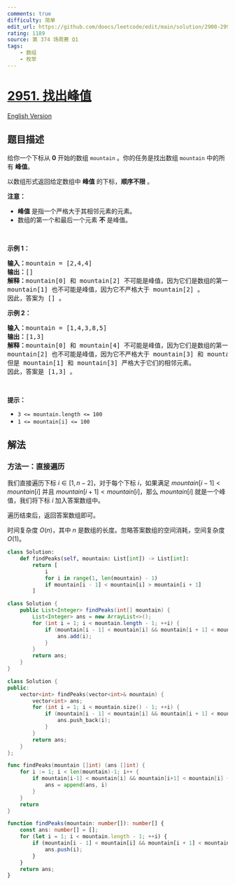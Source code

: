 ```yaml
---
comments: true
difficulty: 简单
edit_url: https://github.com/doocs/leetcode/edit/main/solution/2900-2999/2951.Find%20the%20Peaks/README.md
rating: 1189
source: 第 374 场周赛 Q1
tags:
    - 数组
    - 枚举
---
```


<!-- problem:start -->

# [2951. 找出峰值](https://leetcode.cn/problems/find-the-peaks)

[English Version](/solution/2900-2999/2951.Find%20the%20Peaks/README_EN.md)

## 题目描述

<!-- description:start -->

<p>给你一个下标从 <strong>0</strong> 开始的数组 <code>mountain</code> 。你的任务是找出数组&nbsp;<code>mountain</code> 中的所有 <strong>峰值</strong>。</p>

<p>以数组形式返回给定数组中 <strong>峰值</strong> 的下标，<strong>顺序不限</strong> 。</p>

<p><strong>注意：</strong></p>

<ul>
	<li><strong>峰值</strong> 是指一个严格大于其相邻元素的元素。</li>
	<li>数组的第一个和最后一个元素 <strong>不</strong> 是峰值。</li>
</ul>

<p>&nbsp;</p>

<p><strong class="example">示例 1：</strong></p>

<pre>
<strong>输入：</strong>mountain = [2,4,4]
<strong>输出：</strong>[]
<strong>解释：</strong>mountain[0] 和 mountain[2] 不可能是峰值，因为它们是数组的第一个和最后一个元素。
mountain[1] 也不可能是峰值，因为它不严格大于 mountain[2] 。
因此，答案为 [] 。
</pre>

<p><strong class="example">示例 2：</strong></p>

<pre>
<strong>输入：</strong>mountain = [1,4,3,8,5]
<strong>输出：</strong>[1,3]
<strong>解释：</strong>mountain[0] 和 mountain[4] 不可能是峰值，因为它们是数组的第一个和最后一个元素。
mountain[2] 也不可能是峰值，因为它不严格大于 mountain[3] 和 mountain[1] 。
但是 mountain[1] 和 mountain[3] 严格大于它们的相邻元素。
因此，答案是 [1,3] 。
</pre>

<p>&nbsp;</p>

<p><strong>提示：</strong></p>

<ul>
	<li><code>3 &lt;= mountain.length &lt;= 100</code></li>
	<li><code>1 &lt;= mountain[i] &lt;= 100</code></li>
</ul>

<!-- description:end -->

## 解法

<!-- solution:start -->

### 方法一：直接遍历

我们直接遍历下标 $i \in [1, n-2]$，对于每个下标 $i$，如果满足 $mountain[i-1] < mountain[i]$ 并且 $mountain[i + 1] < mountain[i]$，那么 $mountain[i]$ 就是一个峰值，我们将下标 $i$ 加入答案数组中。

遍历结束后，返回答案数组即可。

时间复杂度 $O(n)$，其中 $n$ 是数组的长度。忽略答案数组的空间消耗，空间复杂度 $O(1)$。

<!-- tabs:start -->

```python
class Solution:
    def findPeaks(self, mountain: List[int]) -> List[int]:
        return [
            i
            for i in range(1, len(mountain) - 1)
            if mountain[i - 1] < mountain[i] > mountain[i + 1]
        ]
```

```java
class Solution {
    public List<Integer> findPeaks(int[] mountain) {
        List<Integer> ans = new ArrayList<>();
        for (int i = 1; i < mountain.length - 1; ++i) {
            if (mountain[i - 1] < mountain[i] && mountain[i + 1] < mountain[i]) {
                ans.add(i);
            }
        }
        return ans;
    }
}
```

```cpp
class Solution {
public:
    vector<int> findPeaks(vector<int>& mountain) {
        vector<int> ans;
        for (int i = 1; i < mountain.size() - 1; ++i) {
            if (mountain[i - 1] < mountain[i] && mountain[i + 1] < mountain[i]) {
                ans.push_back(i);
            }
        }
        return ans;
    }
};
```

```go
func findPeaks(mountain []int) (ans []int) {
	for i := 1; i < len(mountain)-1; i++ {
		if mountain[i-1] < mountain[i] && mountain[i+1] < mountain[i] {
			ans = append(ans, i)
		}
	}
	return
}
```

```ts
function findPeaks(mountain: number[]): number[] {
    const ans: number[] = [];
    for (let i = 1; i < mountain.length - 1; ++i) {
        if (mountain[i - 1] < mountain[i] && mountain[i + 1] < mountain[i]) {
            ans.push(i);
        }
    }
    return ans;
}
```

<!-- tabs:end -->

<!-- solution:end -->

<!-- problem:end -->
